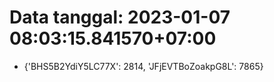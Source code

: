 # Data tanggal: 2023-01-07 08:03:15.841570+07:00

* {'BHS5B2YdiY5LC77X': 2814, 'JFjEVTBoZoakpG8L': 7865}

